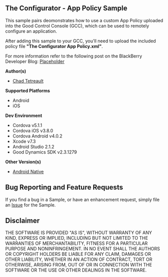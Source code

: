 ## The Configurator - App Policy Sample

This sample pairs deomonstrates how to use a custom App Policy uploaded into the Good Control Console (GCC), which can be used to remotely configure an application.  

After adding this sample to your GCC, you'll need to upload the included policy file **"The Configurator App Policy.xml"**.  

For more information refer to the following post on the BlackBerry Developer Blog: [Placeholder](#)

**Author(s)**

* [Chad Tetreault](http://bit.ly/chadli123)

**Supported Platforms**

* Android
* iOS

**Dev Environment**

* Cordova v5.1.1
* Cordova iOS v3.8.0
* Cordova Android v4.0.2
* Xcode v7.3
* Android Studio 2.1.2
* Good Dynamics SDK v2.3.1279

**Other Version(s)**

* [Android Native](https://github.com/blackberry/Good-Dynamics-Android-Samples/tree/master/TheConfigurator)

## Bug Reporting and Feature Requests

If you find a bug in a Sample, or have an enhancement request, simply file an [Issue](https://github.com/blackberry/Good-Dynamics-Cordova-Samples/issues) for the Sample.

## Disclaimer

THE SOFTWARE IS PROVIDED "AS IS", WITHOUT WARRANTY OF ANY KIND, EXPRESS OR IMPLIED, INCLUDING BUT NOT LIMITED TO THE WARRANTIES OF MERCHANTABILITY, FITNESS FOR A PARTICULAR PURPOSE AND NONINFRINGEMENT. IN NO EVENT SHALL THE AUTHORS OR COPYRIGHT HOLDERS BE LIABLE FOR ANY CLAIM, DAMAGES OR OTHER LIABILITY, WHETHER IN AN ACTION OF CONTRACT, TORT OR OTHERWISE, ARISING FROM, OUT OF OR IN CONNECTION WITH THE SOFTWARE OR THE USE OR OTHER DEALINGS IN THE SOFTWARE.